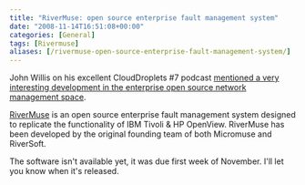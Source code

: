 ```yaml
---
title: "RiverMuse: open source enterprise fault management system"
date: "2008-11-14T16:51:08+00:00"
categories: [General]
tags: [Rivermuse]
aliases: [/rivermuse-open-source-enterprise-fault-management-system/]
---
```


John Willis on his excellent CloudDroplets #7 podcast <a href="http://www.johnmwillis.com/droplets/clouddroplets-7-we-had-to-let-jenny-go/">mentioned a very interesting development in the enterprise open source network management space</a>.

<a href="http://www.rivermuse.com/">RiverMuse</a> is an open source enterprise fault management system designed to replicate the functionality of IBM Tivoli &amp; HP OpenView. RiverMuse has been developed by the original founding team of both Micromuse and RiverSoft.

The software isn't available yet, it was due first week of November. I'll let you know when it's released.
